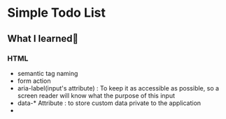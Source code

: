 # Simple Todo List

## What I learned📑

### HTML
- semantic tag naming
- form action
- aria-label(input's attribute) : To keep it as accessible as possible, so a screen reader will know what the purpose of this input
- data-\* Attribute : to store custom data private to the application
- <template> tag

### CSS
- grid
- font-size: calc(7vw + 2rem) : 2rem sets a minimum size - the font can never be smaller than that. And 7 viewport width means - if screen gets bigger, it will grow with the screen, and vice versa.
- inherit & currentColor
- locally scoped custom properties instead always having them up in the root
- content property
- inline-flex : To stop the cross line according to the length of the text.
- How to use pseudo classes in a right way
- transform-origin

### JavaScript
- find & filter
- importNode
- htmlFor
